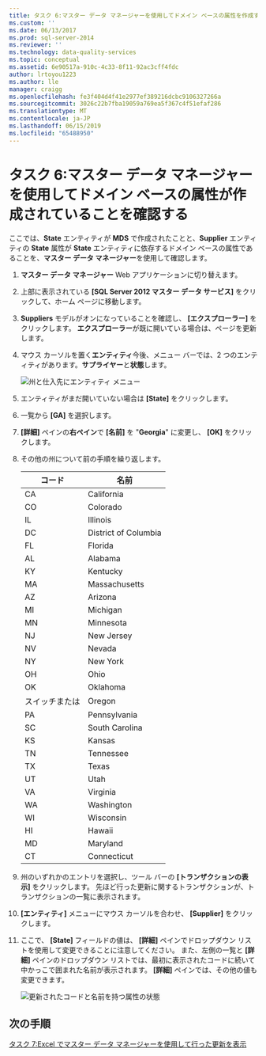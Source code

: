 ```yaml
---
title: タスク 6:マスター データ マネージャーを使用してドメイン ベースの属性を作成することを確認 |Microsoft Docs
ms.custom: ''
ms.date: 06/13/2017
ms.prod: sql-server-2014
ms.reviewer: ''
ms.technology: data-quality-services
ms.topic: conceptual
ms.assetid: 6e90517a-910c-4c33-8f11-92ac3cff4fdc
author: lrtoyou1223
ms.author: lle
manager: craigg
ms.openlocfilehash: fe3f404d4f41e2977ef389216dcbc9106327266a
ms.sourcegitcommit: 3026c22b7fba19059a769ea5f367c4f51efaf286
ms.translationtype: MT
ms.contentlocale: ja-JP
ms.lasthandoff: 06/15/2019
ms.locfileid: "65488950"
---
```

# <a name="task-6-verify-that-the-domain-based-attribute-is-created-using-master-data-manager"></a>タスク 6:マスター データ マネージャーを使用してドメイン ベースの属性が作成されていることを確認する
  ここでは、**State** エンティティが **MDS** で作成されたことと、**Supplier** エンティティの **State** 属性が **State** エンティティに依存するドメイン ベースの属性であることを、**マスター データ マネージャー**を使用して確認します。  
  
1.  **マスター データ マネージャー** Web アプリケーションに切り替えます。  
  
2.  上部に表示されている **[SQL Server 2012 マスター データ サービス]** をクリックして、ホーム ページに移動します。  
  
3.  **Suppliers** モデルがオンになっていることを確認し、 **[エクスプローラー]** をクリックします。 **エクスプローラー**が既に開いている場合は、ページを更新します。  
  
4.  マウス カーソルを置く**エンティティ**今後、メニュー バーでは、2 つのエンティティがあります。**サプライヤー**と**状態**します。  
  
     ![州と仕入先にエンティティ メニュー](../../2014/tutorials/media/et-verifythatthedbaiscreatedusingmdm-01.jpg "州と仕入先にエンティティ メニュー")  
  
5.  エンティティがまだ開いていない場合は **[State]** をクリックします。  
  
6.  一覧から **[GA]** を選択します。  
  
7.  **[詳細]** ペインの**右ペイン**で **[名前]** を "**Georgia**" に変更し、 **[OK]** をクリックします。  
  
8.  その他の州について前の手順を繰り返します。  
  
    |コード|名前|  
    |----------|----------|  
    |CA|California|  
    |CO|Colorado|  
    |IL|Illinois|  
    |DC|District of Columbia|  
    |FL|Florida|  
    |AL|Alabama|  
    |KY|Kentucky|  
    |MA|Massachusetts|  
    |AZ|Arizona|  
    |MI|Michigan|  
    |MN|Minnesota|  
    |NJ|New Jersey|  
    |NV|Nevada|  
    |NY|New York|  
    |OH|Ohio|  
    |OK|Oklahoma|  
    |スイッチまたは|Oregon|  
    |PA|Pennsylvania|  
    |SC|South Carolina|  
    |KS|Kansas|  
    |TN|Tennessee|  
    |TX|Texas|  
    |UT|Utah|  
    |VA|Virginia|  
    |WA|Washington|  
    |WI|Wisconsin|  
    |HI|Hawaii|  
    |MD|Maryland|  
    |CT|Connecticut|  
  
9. 州のいずれかのエントリを選択し、ツール バーの **[トランザクションの表示]** をクリックします。 先ほど行った更新に関するトランザクションが、トランザクションの一覧に表示されます。  
  
10. **[エンティティ]** メニューにマウス カーソルを合わせ、 **[Supplier]** をクリックします。  
  
11. ここで、 **[State]** フィールドの値は、 **[詳細]** ペインでドロップダウン リストを使用して変更できることに注意してください。 また、左側の一覧と **[詳細]** ペインのドロップダウン リストでは、最初に表示されたコードに続いて中かっこで囲まれた名前が表示されます。 **[詳細]** ペインでは、その他の値も変更できます。  
  
     ![更新されたコードと名前を持つ属性の状態](../../2014/tutorials/media/et-verifythatthedbaiscreatedusingmdm-02.jpg "更新されたコードと名前を持つ属性の状態")  
  
## <a name="next-step"></a>次の手順  
 [タスク 7:Excel でマスター データ マネージャーを使用して行った更新を表示](../../2014/tutorials/task-7-viewing-updates-made-using-master-data-manager-in-excel.md)  
  
  
